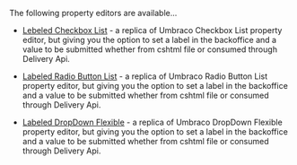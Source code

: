 The following property editors are available...

- [Lebeled Checkbox List](https://github.com/Ahmed-Adel3/Umbraco-UmbraVerse/blob/main/docs/editors/labeld-checkbox-list.md) - a replica of Umbraco Checkbox List property editor, but giving you the option to set a label in the backoffice and a value to be submitted whether from cshtml file or consumed through Delivery Api.

- [Labeled Radio Button List](https://github.com/Ahmed-Adel3/Umbraco-UmbraVerse/blob/main/docs/editors/labeled-radiobutton-list.md) - a replica of Umbraco Radio Button List property editor, but giving you the option to set a label in the backoffice and a value to be submitted whether from cshtml file or consumed through Delivery Api.

- [Labeled DropDown Flexible](https://github.com/Ahmed-Adel3/Umbraco-UmbraVerse/blob/main/docs/editors/labeled-dropdown-flexible.md) - a replica of Umbraco DropDown Flexible property editor, but giving you the option to set a label in the backoffice and a value to be submitted whether from cshtml file or consumed through Delivery Api.